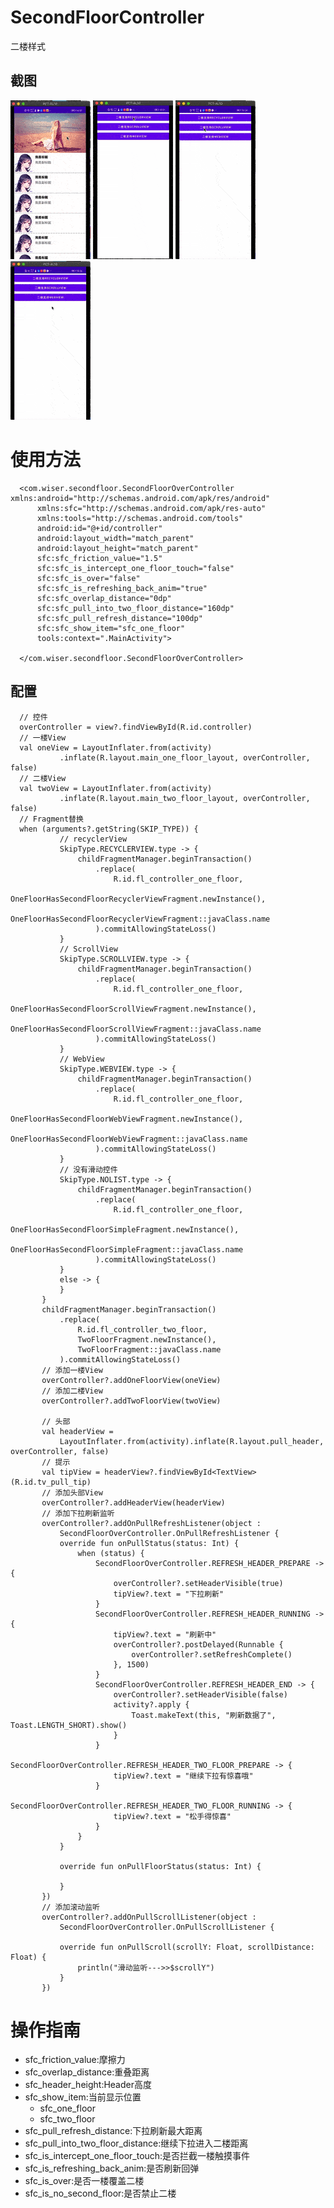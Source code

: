 # SecondFloorController
二楼样式

## 截图
![images](https://github.com/Wiser-Wong/SecondFloorController/blob/master/images/second_floor.gif)
![images](https://github.com/Wiser-Wong/SecondFloorController/blob/master/images/second_floor_rv.gif)
![images](https://github.com/Wiser-Wong/SecondFloorController/blob/master/images/second_floor_sv.gif)
![images](https://github.com/Wiser-Wong/SecondFloorController/blob/master/images/second_floor_wv.gif)

# 使用方法
   
      <com.wiser.secondfloor.SecondFloorOverController xmlns:android="http://schemas.android.com/apk/res/android"
          xmlns:sfc="http://schemas.android.com/apk/res-auto"
          xmlns:tools="http://schemas.android.com/tools"
          android:id="@+id/controller"
          android:layout_width="match_parent"
          android:layout_height="match_parent"
          sfc:sfc_friction_value="1.5"
          sfc:sfc_is_intercept_one_floor_touch="false"
          sfc:sfc_is_over="false"
          sfc:sfc_is_refreshing_back_anim="true"
          sfc:sfc_overlap_distance="0dp"
          sfc:sfc_pull_into_two_floor_distance="160dp"
          sfc:sfc_pull_refresh_distance="100dp"
          sfc:sfc_show_item="sfc_one_floor"
          tools:context=".MainActivity">

      </com.wiser.secondfloor.SecondFloorOverController>
      
  ## 配置
      // 控件
      overController = view?.findViewById(R.id.controller)
      // 一楼View
      val oneView = LayoutInflater.from(activity)
               .inflate(R.layout.main_one_floor_layout, overController, false)
      // 二楼View
      val twoView = LayoutInflater.from(activity)
               .inflate(R.layout.main_two_floor_layout, overController, false)
      // Fragment替换
      when (arguments?.getString(SKIP_TYPE)) {
               // recyclerView
               SkipType.RECYCLERVIEW.type -> {
                   childFragmentManager.beginTransaction()
                       .replace(
                           R.id.fl_controller_one_floor,
                           OneFloorHasSecondFloorRecyclerViewFragment.newInstance(),
                           OneFloorHasSecondFloorRecyclerViewFragment::javaClass.name
                       ).commitAllowingStateLoss()
               }
               // ScrollView
               SkipType.SCROLLVIEW.type -> {
                   childFragmentManager.beginTransaction()
                       .replace(
                           R.id.fl_controller_one_floor,
                           OneFloorHasSecondFloorScrollViewFragment.newInstance(),
                           OneFloorHasSecondFloorScrollViewFragment::javaClass.name
                       ).commitAllowingStateLoss()
               }
               // WebView
               SkipType.WEBVIEW.type -> {
                   childFragmentManager.beginTransaction()
                       .replace(
                           R.id.fl_controller_one_floor,
                           OneFloorHasSecondFloorWebViewFragment.newInstance(),
                           OneFloorHasSecondFloorWebViewFragment::javaClass.name
                       ).commitAllowingStateLoss()
               }
               // 没有滑动控件
               SkipType.NOLIST.type -> {
                   childFragmentManager.beginTransaction()
                       .replace(
                           R.id.fl_controller_one_floor,
                           OneFloorHasSecondFloorSimpleFragment.newInstance(),
                           OneFloorHasSecondFloorSimpleFragment::javaClass.name
                       ).commitAllowingStateLoss()
               }
               else -> {
               }
           }
           childFragmentManager.beginTransaction()
               .replace(
                   R.id.fl_controller_two_floor,
                   TwoFloorFragment.newInstance(),
                   TwoFloorFragment::javaClass.name
               ).commitAllowingStateLoss()
           // 添加一楼View
           overController?.addOneFloorView(oneView)
           // 添加二楼View
           overController?.addTwoFloorView(twoView)

           // 头部
           val headerView =
               LayoutInflater.from(activity).inflate(R.layout.pull_header, overController, false)
           // 提示
           val tipView = headerView?.findViewById<TextView>(R.id.tv_pull_tip)
           // 添加头部View
           overController?.addHeaderView(headerView)
           // 添加下拉刷新监听
           overController?.addOnPullRefreshListener(object :
               SecondFloorOverController.OnPullRefreshListener {
               override fun onPullStatus(status: Int) {
                   when (status) {
                       SecondFloorOverController.REFRESH_HEADER_PREPARE -> {
                           overController?.setHeaderVisible(true)
                           tipView?.text = "下拉刷新"
                       }
                       SecondFloorOverController.REFRESH_HEADER_RUNNING -> {
                           tipView?.text = "刷新中"
                           overController?.postDelayed(Runnable {
                               overController?.setRefreshComplete()
                           }, 1500)
                       }
                       SecondFloorOverController.REFRESH_HEADER_END -> {
                           overController?.setHeaderVisible(false)
                           activity?.apply {
                               Toast.makeText(this, "刷新数据了", Toast.LENGTH_SHORT).show()
                           }
                       }
                       SecondFloorOverController.REFRESH_HEADER_TWO_FLOOR_PREPARE -> {
                           tipView?.text = "继续下拉有惊喜哦"
                       }
                       SecondFloorOverController.REFRESH_HEADER_TWO_FLOOR_RUNNING -> {
                           tipView?.text = "松手得惊喜"
                       }
                   }
               }

               override fun onPullFloorStatus(status: Int) {

               }
           })
           // 添加滚动监听
           overController?.addOnPullScrollListener(object :
               SecondFloorOverController.OnPullScrollListener {

               override fun onPullScroll(scrollY: Float, scrollDistance: Float) {
                   println("滑动监听--->>$scrollY")
               }
           })                          
# 操作指南
* sfc_friction_value:摩擦力
* sfc_overlap_distance:重叠距离
* sfc_header_height:Header高度
* sfc_show_item:当前显示位置
   * sfc_one_floor
   * sfc_two_floor
* sfc_pull_refresh_distance:下拉刷新最大距离
* sfc_pull_into_two_floor_distance:继续下拉进入二楼距离
* sfc_is_intercept_one_floor_touch:是否拦截一楼触摸事件
* sfc_is_refreshing_back_anim:是否刷新回弹
* sfc_is_over:是否一楼覆盖二楼
* sfc_is_no_second_floor:是否禁止二楼

